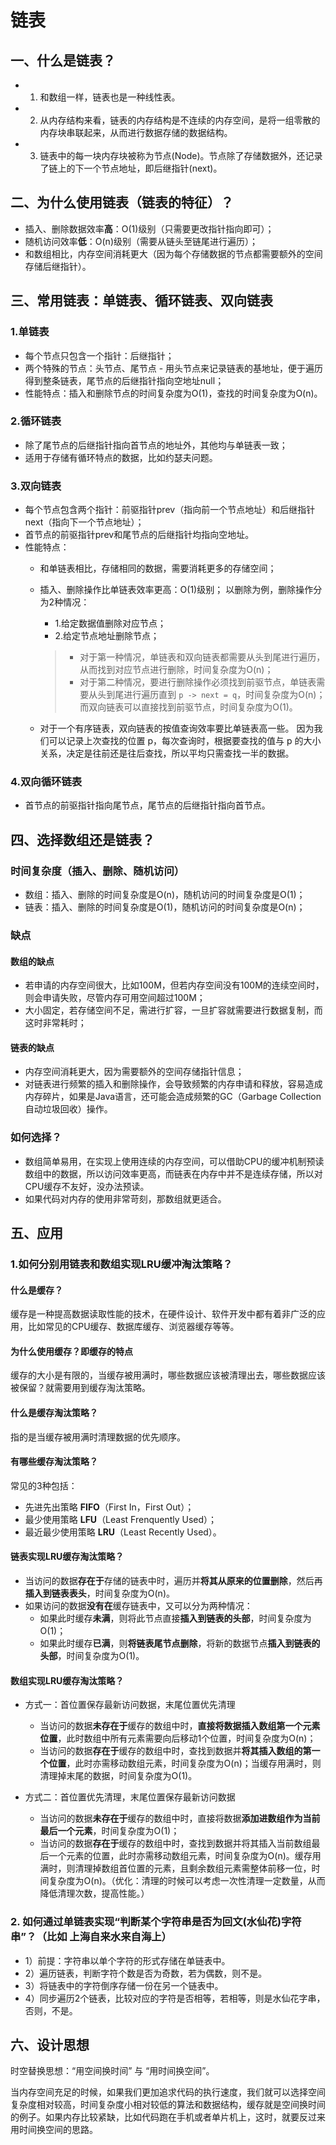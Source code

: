 # 链表

## 一、什么是链表？
* 1. 和数组一样，链表也是一种线性表。
* 2. 从内存结构来看，链表的内存结构是不连续的内存空间，是将一组零散的内存块串联起来，从而进行数据存储的数据结构。
* 3. 链表中的每一块内存块被称为节点(Node)。节点除了存储数据外，还记录了链上的下一个节点地址，即后继指针(next)。

## 二、为什么使用链表（链表的特征）？
* 插入、删除数据效率**高**：O(1)级别（只需要更改指针指向即可）；
* 随机访问效率**低**：O(n)级别（需要从链头至链尾进行遍历）；
* 和数组相比，内存空间消耗更大（因为每个存储数据的节点都需要额外的空间存储后继指针）。

## 三、常用链表：单链表、循环链表、双向链表

### 1.单链表
* 每个节点只包含一个指针：后继指针；
* 两个特殊的节点：头节点、尾节点 - 用头节点来记录链表的基地址，便于遍历得到整条链表，尾节点的后继指针指向空地址null；
* 性能特点：插入和删除节点的时间复杂度为O(1)，查找的时间复杂度为O(n)。

### 2.循环链表
* 除了尾节点的后继指针指向首节点的地址外，其他均与单链表一致；
* 适用于存储有循环特点的数据，比如约瑟夫问题。

### 3.双向链表
* 每个节点包含两个指针：前驱指针prev（指向前一个节点地址）和后继指针next（指向下一个节点地址）；
* 首节点的前驱指针prev和尾节点的后继指针均指向空地址。
* 性能特点：
    - 和单链表相比，存储相同的数据，需要消耗更多的存储空间；
    - 插入、删除操作比单链表效率更高：O(1)级别；
        以删除为例，删除操作分为2种情况：
        
        * 1.给定数据值删除对应节点；
        * 2.给定节点地址删除节点；

        > * 对于第一种情况，单链表和双向链表都需要从头到尾进行遍历，从而找到对应节点进行删除，时间复杂度为O(n)；
        > * 对于第二种情况，要进行删除操作必须找到前驱节点，单链表需要从头到尾进行遍历直到 `p -> next = q`，时间复杂度为O(n)；而双向链表可以直接找到前驱节点，时间复杂度为O(1)。

    - 对于一个有序链表，双向链表的按值查询效率要比单链表高一些。
        因为我们可以记录上次查找的位置 p，每次查询时，根据要查找的值与 p 的大小关系，决定是往前还是往后查找，所以平均只需查找一半的数据。

### 4.双向循环链表
* 首节点的前驱指针指向尾节点，尾节点的后继指针指向首节点。

## 四、选择数组还是链表？

### 时间复杂度（插入、删除、随机访问）
* 数组：插入、删除的时间复杂度是O(n)，随机访问的时间复杂度是O(1)；
* 链表：插入、删除的时间复杂度是O(1)，随机访问的时间复杂度是O(n)；

### 缺点

#### 数组的缺点
* 若申请的内存空间很大，比如100M，但若内存空间没有100M的连续空间时，则会申请失败，尽管内存可用空间超过100M；
* 大小固定，若存储空间不足，需进行扩容，一旦扩容就需要进行数据复制，而这时非常耗时；

#### 链表的缺点
* 内存空间消耗更大，因为需要额外的空间存储指针信息；
* 对链表进行频繁的插入和删除操作，会导致频繁的内存申请和释放，容易造成内存碎片，如果是Java语言，还可能会造成频繁的GC（Garbage Collection 自动垃圾回收）操作。

### 如何选择？
* 数组简单易用，在实现上使用连续的内存空间，可以借助CPU的缓冲机制预读数组中的数据，所以访问效率更高，而链表在内存中并不是连续存储，所以对CPU缓存不友好，没办法预读。
* 如果代码对内存的使用非常苛刻，那数组就更适合。

## 五、应用

### 1.如何分别用链表和数组实现LRU缓冲淘汰策略？

#### 什么是缓存？
缓存是一种提高数据读取性能的技术，在硬件设计、软件开发中都有着非广泛的应用，比如常见的CPU缓存、数据库缓存、浏览器缓存等等。

#### 为什么使用缓存？即缓存的特点
缓存的大小是有限的，当缓存被用满时，哪些数据应该被清理出去，哪些数据应该被保留？就需要用到缓存淘汰策略。

#### 什么是缓存淘汰策略？
指的是当缓存被用满时清理数据的优先顺序。

#### 有哪些缓存淘汰策略？
常见的3种包括：
* 先进先出策略 **FIFO**（First In，First Out）；
* 最少使用策略 **LFU**（Least Frenquently Used）；
* 最近最少使用策略 **LRU**（Least Recently Used）。

#### 链表实现LRU缓存淘汰策略？
* 当访问的数据**存在于**存储的链表中时，遍历并**将其从原来的位置删除**，然后再**插入到链表表头**，时间复杂度为O(n)。
* 如果访问的数据**没有在**缓存链表中，又可以分为两种情况：
    - 如果此时缓存**未满**，则将此节点直接**插入到链表的头部**，时间复杂度为O(1)；
    - 如果此时缓存**已满**，则**将链表尾节点删除**，将新的数据节点**插入到链表的头部**，时间复杂度为O(1)。

#### 数组实现LRU缓存淘汰策略？

* 方式一：首位置保存最新访问数据，末尾位置优先清理
    - 当访问的数据**未存在于**缓存的数组中时，**直接将数据插入数组第一个元素位置**，此时数组中所有元素需要向后移动1个位置，时间复杂度为O(n)；
    - 当访问的数据**存在于**缓存的数组中时，查找到数据并**将其插入数组的第一个位置**，此时亦需移动数组元素，时间复杂度为O(n)；当缓存用满时，则清理掉末尾的数据，时间复杂度为O(1)。

* 方式二：首位置优先清理，末尾位置保存最新访问数据
    - 当访问的数据**未存在于**缓存的数组中时，直接将数据**添加进数组作为当前最后一个元素**，时间复杂度为O(1)；
    - 当访问的数据**存在于**缓存的数组中时，查找到数据并将其插入当前数组最后一个元素的位置，此时亦需移动数组元素，时间复杂度为O(n)。缓存用满时，则清理掉数组首位置的元素，且剩余数组元素需整体前移一位，时间复杂度为O(n)。（优化：清理的时候可以考虑一次性清理一定数量，从而降低清理次数，提高性能。）

### 2. 如何通过单链表实现“判断某个字符串是否为回文(水仙花)字符串”？（比如 上海自来水来自海上）
* 1）前提：字符串以单个字符的形式存储在单链表中。
* 2）遍历链表，判断字符个数是否为奇数，若为偶数，则不是。
* 3）将链表中的字符倒序存储一份在另一个链表中。
* 4）同步遍历2个链表，比较对应的字符是否相等，若相等，则是水仙花字串，否则，不是。

## 六、设计思想
时空替换思想：“用空间换时间” 与 “用时间换空间”。

当内存空间充足的时候，如果我们更加追求代码的执行速度，我们就可以选择空间复杂度相对较高，时间复杂度小相对较低的算法和数据结构，缓存就是空间换时间的例子。如果内存比较紧缺，比如代码跑在手机或者单片机上，这时，就要反过来用时间换空间的思路。